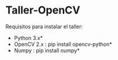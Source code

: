 # Taller-OpenCV

Requisitos para instalar el taller:

* Python 3.x*
* OpenCV 2.x : pip install opencv-python*
* Numpy : pip install numpy*

